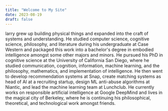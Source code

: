 ```yaml
---
title: "Welcome to My Site"
date: 2023-08-19
draft: false
---
```


larry grew up building physical things and expanded into the craft of systems and understanding. He studied computer science, cognitive science, philosophy, and literature during his undergraduate at Case Western and packaged this work into a bachelor's degree in embodied intelligence amongst some other majors and minors. He pursued his PhD in cognitive science at the University of California San Diego, where he studied communication, cognition, information, machine learning, and the philosophy, mathematics, and implementation of intelligence. He then went to develop recommendation systems at Snap, create matching systems as head of AI at a recruiting startup, design ML anti-abuse algorithms at Niantic, and lead the machine learning team at Lunchclub. He currently works on responsible artificial intelligence at Google DeepMind and lives in the magical city of Berkeley, where he is continuing his philosophical, theoretical, and technological work amongst friends.
